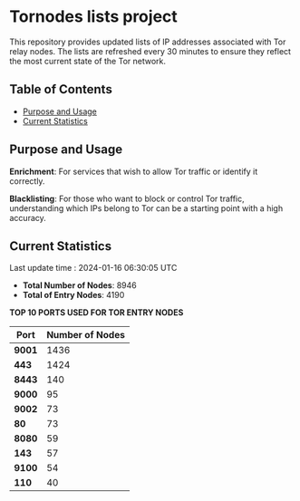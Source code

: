# Tornodes lists project

This repository provides updated lists of IP addresses associated with Tor relay nodes. The lists are refreshed every 30 minutes to ensure they reflect the most current state of the Tor network.

## Table of Contents

- [Purpose and Usage](#purpose-and-usage)
- [Current Statistics](#current-statistics)


## Purpose and Usage

**Enrichment**: For services that wish to allow Tor traffic or identify it correctly.

**Blacklisting**: For those who want to block or control Tor traffic, understanding which IPs belong to Tor can be a starting point with a high accuracy.

## Current Statistics

Last update time : 2024-01-16 06:30:05 UTC

- **Total Number of Nodes**: 8946
- **Total of Entry Nodes**: 4190

**TOP 10 PORTS USED FOR TOR ENTRY NODES**

| **Port** | **Number of Nodes** |
|------|-----------------|
| **9001**   | 1436  |
| **443**   | 1424  |
| **8443**   | 140  |
| **9000**   | 95  |
| **9002**   | 73  |
| **80**   | 73  |
| **8080**   | 59  |
| **143**   | 57  |
| **9100**   | 54  |
| **110**   | 40  |

